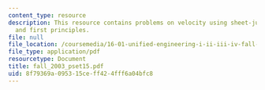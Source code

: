 ```yaml
---
content_type: resource
description: This resource contains problems on velocity using sheet-jump relations
  and first principles.
file: null
file_location: /coursemedia/16-01-unified-engineering-i-ii-iii-iv-fall-2005-spring-2006/8f79369a095315ceff424fff6a04bfc8_fall_2003_pset15.pdf
file_type: application/pdf
resourcetype: Document
title: fall_2003_pset15.pdf
uid: 8f79369a-0953-15ce-ff42-4fff6a04bfc8
---
```

